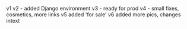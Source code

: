 v1
v2 - added Django environment
v3 - ready for prod 
v4 - small fixes, cosmetics, more links
v5 added 'for sale'
v6 added more pics, changes intext
